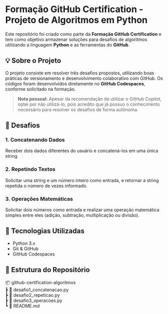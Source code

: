 # Formação GitHub Certification - Projeto de Algoritmos em Python

Este repositório foi criado como parte da **Formação GitHub Certification** e tem como objetivo armazenar soluções para desafios de algoritmos utilizando a linguagem **Python** e as ferramentas do **GitHub**.

## 💡 Sobre o Projeto

O projeto consiste em resolver três desafios propostos, utilizando boas práticas de versionamento e desenvolvimento colaborativo com GitHub. Os códigos foram desenvolvidos diretamente no **GitHub Codespaces**, conforme solicitado na formação.

> **Nota pessoal:** Apesar da recomendação de utilizar o GitHub Copilot, optei por não utilizá-lo, pois acredito que já possuo o conhecimento necessário para resolver os desafios de forma autônoma.

## 🧩 Desafios

### 1. Concatenando Dados
Receber dois dados diferentes do usuário e concatená-los em uma única string.

### 2. Repetindo Textos
Solicitar uma string e um número inteiro como entrada, e retornar a string repetida o número de vezes informado.

### 3. Operações Matemáticas
Solicitar dois números como entrada e realizar uma operação matemática simples entre eles (adição, subtração, multiplicação ou divisão).

## 🚀 Tecnologias Utilizadas

- Python 3.x
- Git & GitHub
- GitHub Codespaces

## 📁 Estrutura do Repositório
📦 github-certification-algoritmos<br>
┣ 📜 desafio1_concatenacao.py<br> 
┣ 📜 desafio2_repeticao.py<br> 
┣ 📜 desafio3_operacoes.py<br> 
┗ 📜 README.md

